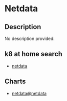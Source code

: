 # Netdata

## Description

No description provided.

## k8 at home search

- [netdata](https://nanne.dev/k8s-at-home-search/#/netdata)

## Charts

- [netdata@netdata](https://netdata.github.io/helmchart/)
